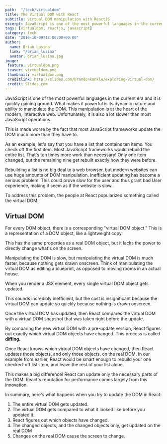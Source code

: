 ```yaml
---
path:  "/tech/virtualdom"
title: The Virtual DOM with React
subtitle: virtual DOM manipulation with ReactJS
excerpt: JavaScript is one of the most powerful languages in the current era and it is quickly gaining ground. What makes it powerful is its dynamic nature and ability to manipulate the DOM. This manipulation is at the heart of the modern, interactive web. Unfortunately, it is also a lot slower than most JavaScript operations.
tags: [virtualdom, reactjs, javascript]
category: tech
date: "2016-10-09T12:00:00+00:00"
author:
  name: Brian Lusina
  link: "/brian_lusina"
  avatar: brian_lusina.jpg
image:
 feature: virtualdom.png
 teaser: virtualdom.png
 thumbnail: virtualdom.png
 creditlink: http://slides.com/brandonkonkle/exploring-virtual-dom/
 credit: Slides.com
---
```


JavaScript is one of the most powerful languages in the current era and it is quickly gaining ground. What makes it powerful is its dynamic nature and ability to manipulate the DOM. This manipulation is at the heart of the modern, interactive web. Unfortunately, it is also a lot slower than most JavaScript operations.

This is made worse by the fact that most JavaScript frameworks update the DOM much more than they have to.

As an example, let's say that you have a list that contains ten items. You check off the first item. Most JavaScript frameworks would rebuild the entire list. That's ten times more work than necessary! Only one item changed, but the remaining nine get rebuilt exactly how they were before.

Rebuilding a list is no big deal to a web browser, but modern websites can use huge amounts of DOM manipulation. Inefficient updating has become a serious problem. This could prove slow for the user and thus grant bad User experience, making it seem as if the website is slow.

To address this problem, the people at React popularized something called the virtual DOM.

## Virtual DOM

For every DOM object, there is a corresponding "virtual DOM object." This is a representation of a DOM object, like a lightweight copy.

This has the same properties as a real DOM object, but it lacks the power to directly change what's on the screen.

Manipulating the DOM is slow, but manipulating the virtual DOM is much faster, because nothing gets drawn onscreen. Think of manipulating the virtual DOM as editing a blueprint, as opposed to moving rooms in an actual house.

When you render a JSX element, every single virtual DOM object gets updated.

This sounds incredibly inefficient, but the cost is insignificant because the virtual DOM can update so quickly because nothing is drawn onscreen.

Once the virtual DOM has updated, then React compares the virtual DOM with a virtual DOM snapshot that was taken right before the update.

By comparing the new virtual DOM with a pre-update version, React figures out exactly which virtual DOM objects have changed. This process is called **diffing.**

Once React knows which virtual DOM objects have changed, then React updates those objects, and only those objects, on the real DOM. In our example from earlier, React would be smart enough to rebuild your one checked-off list-item, and leave the rest of your list alone.

This makes a big difference! React can update only the necessary parts of the DOM. React's reputation for performance comes largely from this innovation.

In summary, here's what happens when you try to update the DOM in React:

1.  The entire virtual DOM gets updated.
2.  The virtual DOM gets compared to what it looked like before you updated it.
3.  React figures out which objects have changed.
4.  The changed objects, and the changed objects only, get updated on the real DOM
5.  Changes on the real DOM cause the screen to change.
